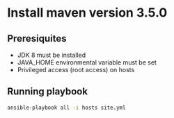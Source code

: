 # Install maven version 3.5.0

## Preresiquites
- JDK 8 must be installed
- JAVA_HOME environmental variable must be set
- Privileged access (root access) on hosts

## Running playbook

```bash
ansible-playbook all -i hosts site.yml
```
